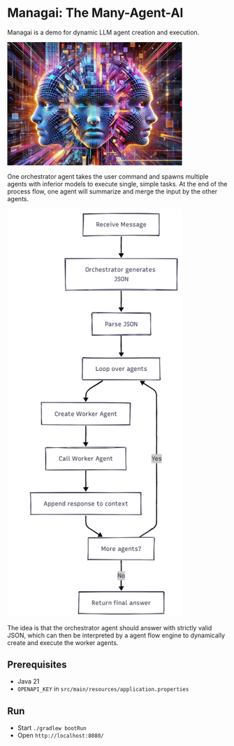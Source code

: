 ﻿# Managai: The Many-Agent-AI

Managai is a demo for dynamic LLM agent creation and execution.

<img src="docs/manyagentai.webp" width="400"/>

One orchestrator agent takes the user command and spawns multiple agents with inferior models to execute single, simple tasks. At the end of the process flow, one agent will summarize and merge the input by the other agents.

<img src="docs/agentflow.png" width="400"/>

The idea is that the orchestrator agent should answer with strictly valid JSON, which can then be interpreted by a agent flow engine to dynamically create and execute the worker agents.

## Prerequisites

* Java 21
* `OPENAPI_KEY` in `src/main/resources/application.properties` 

## Run

* Start `./gradlew bootRun`
* Open `http://localhost:8080/`